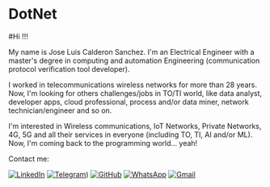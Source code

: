 # DotNet

#Hi !!!

My name is Jose Luis Calderon Sanchez. I'm an Electrical Engineer with a master's degree in computing and automation Engineering (communication protocol verification  tool developer).

I worked in telecommunications wireless networks for more than 28 years. Now, I'm looking for others challenges/jobs in TO/TI world, like data analyst, developer apps, cloud professional, process and/or data miner, network technician/engineer and so on.

I'm interested in Wireless communications, IoT Networks, Private Networks, 4G, 5G and all their services in everyone (including TO, TI, AI and/or ML). Now, I'm coming back to the programming world... yeah!

Contact me:

[![LinkedIn](https://img.shields.io/badge/LinkedIn-0077B5?style=for-the-badge&logo=linkedin&logoColor=white)](https://www.linkedin.com/in/jlcs1965/)
[![Telegram](https://img.shields.io/badge/Telegram-000?style=for-the-badge&logo=telegram&logoColor=2CA5E0)](https://t.me/jlcalderons_br))
[![GitHub](https://img.shields.io/badge/GitHub-100000?style=for-the-badge&logo=github&logoColor=white)](https://github.com/jlcalderons/)
[![WhatsApp](https://img.shields.io/badge/WhatsApp-25D366?style=for-the-badge&logo=whatsapp&logoColor=white)](https://wa.me/5522998112560)
[![Gmail](https://img.shields.io/badge/Gmail-333333?style=for-the-badge&logo=gmail&logoColor=red)](mailto:jlcalderons@gmail.com)

<!---
jlcalderons/jlcalderons is a ✨ special ✨ repository because its `README.md` (this file) appears on your GitHub profile.
You can click the Preview link to take a look at your changes.
--->
